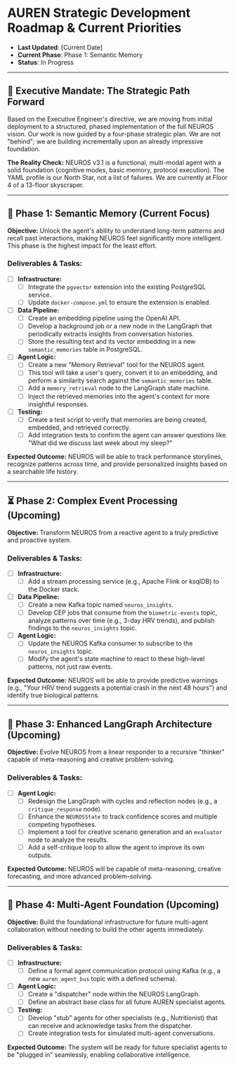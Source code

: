 # AUREN Strategic Development Roadmap & Current Priorities

*   **Last Updated**: [Current Date]
*   **Current Phase**: Phase 1: Semantic Memory
*   **Status**: In Progress

---

## 🎯 **Executive Mandate: The Strategic Path Forward**

Based on the Executive Engineer's directive, we are moving from initial deployment to a structured, phased implementation of the full NEUROS vision. Our work is now guided by a four-phase strategic plan. We are not "behind"; we are building incrementally upon an already impressive foundation.

**The Reality Check:** NEUROS v3.1 is a functional, multi-modal agent with a solid foundation (cognitive modes, basic memory, protocol execution). The YAML profile is our North Star, not a list of failures. We are currently at Floor 4 of a 13-floor skyscraper.

---

## 🚀 **Phase 1: Semantic Memory (Current Focus)**

**Objective:** Unlock the agent's ability to understand long-term patterns and recall past interactions, making NEUROS feel significantly more intelligent. This phase is the highest impact for the least effort.

### **Deliverables & Tasks:**

*   [ ] **Infrastructure:**
    *   [ ] Integrate the `pgvector` extension into the existing PostgreSQL service.
    *   [ ] Update `docker-compose.yml` to ensure the extension is enabled.
*   [ ] **Data Pipeline:**
    *   [ ] Create an embedding pipeline using the OpenAI API.
    *   [ ] Develop a background job or a new node in the LangGraph that periodically extracts insights from conversation histories.
    *   [ ] Store the resulting text and its vector embedding in a new `semantic_memories` table in PostgreSQL.
*   [ ] **Agent Logic:**
    *   [ ] Create a new "Memory Retrieval" tool for the NEUROS agent.
    *   [ ] This tool will take a user's query, convert it to an embedding, and perform a similarity search against the `semantic_memories` table.
    *   [ ] Add a `memory_retrieval` node to the LangGraph state machine.
    *   [ ] Inject the retrieved memories into the agent's context for more insightful responses.
*   [ ] **Testing:**
    *   [ ] Create a test script to verify that memories are being created, embedded, and retrieved correctly.
    *   [ ] Add integration tests to confirm the agent can answer questions like "What did we discuss last week about my sleep?"

**Expected Outcome:** NEUROS will be able to track performance storylines, recognize patterns across time, and provide personalized insights based on a searchable life history.

---

## ⏳ **Phase 2: Complex Event Processing (Upcoming)**

**Objective:** Transform NEUROS from a reactive agent to a truly predictive and proactive system.

### **Deliverables & Tasks:**

*   [ ] **Infrastructure:**
    *   [ ] Add a stream processing service (e.g., Apache Flink or ksqlDB) to the Docker stack.
*   [ ] **Data Pipeline:**
    *   [ ] Create a new Kafka topic named `neuros_insights`.
    *   [ ] Develop CEP jobs that consume from the `biometric-events` topic, analyze patterns over time (e.g., 3-day HRV trends), and publish findings to the `neuros_insights` topic.
*   [ ] **Agent Logic:**
    *   [ ] Update the NEUROS Kafka consumer to subscribe to the `neuros_insights` topic.
    *   [ ] Modify the agent's state machine to react to these high-level patterns, not just raw events.

**Expected Outcome:** NEUROS will be able to provide predictive warnings (e.g., "Your HRV trend suggests a potential crash in the next 48 hours") and identify true biological patterns.

---

## 🧠 **Phase 3: Enhanced LangGraph Architecture (Upcoming)**

**Objective:** Evolve NEUROS from a linear responder to a recursive "thinker" capable of meta-reasoning and creative problem-solving.

### **Deliverables & Tasks:**

*   [ ] **Agent Logic:**
    *   [ ] Redesign the LangGraph with cycles and reflection nodes (e.g., a `critique_response` node).
    *   [ ] Enhance the `NEUROSState` to track confidence scores and multiple competing hypotheses.
    *   [ ] Implement a tool for creative scenario generation and an `evaluator` node to analyze the results.
    *   [ ] Add a self-critique loop to allow the agent to improve its own outputs.

**Expected Outcome:** NEUROS will be capable of meta-reasoning, creative forecasting, and more advanced problem-solving.

---

## 🤝 **Phase 4: Multi-Agent Foundation (Upcoming)**

**Objective:** Build the foundational infrastructure for future multi-agent collaboration without needing to build the other agents immediately.

### **Deliverables & Tasks:**

*   [ ] **Infrastructure:**
    *   [ ] Define a formal agent communication protocol using Kafka (e.g., a new `auren_agent_bus` topic with a defined schema).
*   [ ] **Agent Logic:**
    *   [ ] Create a "dispatcher" node within the NEUROS LangGraph.
    *   [ ] Define an abstract base class for all future AUREN specialist agents.
*   [ ] **Testing:**
    *   [ ] Develop "stub" agents for other specialists (e.g., Nutritionist) that can receive and acknowledge tasks from the dispatcher.
    *   [ ] Create integration tests for simulated multi-agent conversations.

**Expected Outcome:** The system will be ready for future specialist agents to be "plugged in" seamlessly, enabling collaborative intelligence. 